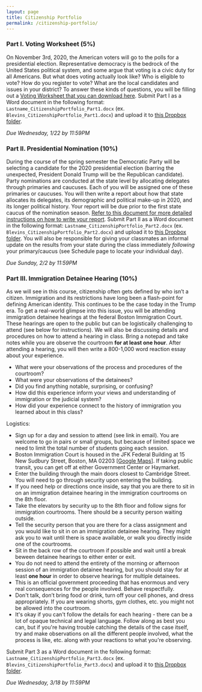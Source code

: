 ```yaml
---
layout: page
title: Citizenship Portfolio
permalink: /citizenship-portfolio/
---
```


### Part I. Voting Worksheet (5%)

On November 3rd, 2020, the American voters will go to the polls for a presidential election. Representative democracy is the bedrock of the United States political system, and some argue that voting is a civic duty for all Americans. But what does voting actually look like? Who is eligible to vote? How do you register to vote? What are the local candidates and issues in your district? To answer these kinds of questions, you will be filling out a [Voting Worksheet that you can download here]({{site.baseurl}}/downloads/CitizenshipPortfolio_Part1.docx). Submit Part I as a Word document in the following format: `Lastname_CitizenshipPortfolio_Part1.docx` (ex. `Blevins_CitizenshipPortfolio_Part1.docx`) and upload it to [this Dropbox folder](https://www.dropbox.com/request/mjQk0WmUw6gFmSOX49HZ).

*Due Wednesday, 1/22 by 11:59PM* 

### Part II. Presidential Nomination (10%)

During the course of the spring semester the Democratic Party will be selecting a candidate for the 2020 presidential election (barring the unexpected, President Donald Trump will be the Republican candidate). Party nominations are conducted at the state level by allocating delegates through primaries and caucuses. Each of you will be assigned one of these primaries or caucuses. You will then write a report about how that state allocates its delegates, its demographic and political make-up in 2020, and its longer political history. Your report will be due prior to the first state caucus of the nomination season. [Refer to this document for more detailed instructions on how to write your report]({{site.baseurl}}/downloads/CitizenshipPortfolio_Part2.docx). Submit Part II as a Word document in the following format: `Lastname_CitizenshipPortfolio_Part2.docx` (ex. `Blevins_CitizenshipPortfolio_Part2.docx`) and upload it to [this Dropbox folder](https://www.dropbox.com/request/1hjPyh14XU5tS36M28TX). You will also be responsible for giving your classmates an informal update on the results from your state during the class immediately *following* your primary/caucus (see Schedule page to locate your individual day).

*Due Sunday, 2/2 by 11:59PM*

### Part III. Immigration Detainee Hearing (10%)

As we will see in this course, citizenship often gets defined by who isn’t a citizen. Immigration and its restrictions have long been a flash-point for defining American identity. This  continues to be the case today in the Trump era. To get a real-world glimpse into this issue, you will be attending immigration detainee hearings at the federal Boston Immigration Court. These hearings are open to the public but can be logistically challenging to attend (see below for instructions). We will also be discussing details and procedures on how to attend a hearing in class. Bring a notepad and take notes while you are observe the courtroom **for at least one hour**. After attending a hearing, you will then write a 800-1,000 word reaction essay about your experience. 

- What were your observations of the process and procedures of the courtroom?
- What were your observations of the detainees?
- Did you find anything notable, surprising, or confusing?
- How did this experience inform your views and understanding of immigration or the judicial system?
- How did your experience connect to the history of immigration you learned about in this class?


Logistics:

- Sign up for a day and session to attend (see link in email). You are welcome to go in pairs or small groups, but because of limited space we need to limit the total number of students going each session.
- Boston Immigration Court is housed in the JFK Federal Building at 15 New Sudbury Street,
Boston, MA 02203 [[Google Maps](https://goo.gl/maps/wP9VTPEUPJN2)]. If taking public transit, you can get off at either Government Center or Haymarket.
- Enter the building through the main doors closest to Cambridge Street. You will need to go through security upon entering the building. 
- If you need help or directions once inside, say that you are there to sit in on an immigration detainee hearing in the immigration courtrooms on the 8th floor.
- Take the elevators by security up to the 8th floor and follow signs for immigration courtrooms. There should be a security person waiting outside.
- Tell the security person that you are there for a class assignment and you would like to sit in on an immigration detainee hearing. They might ask you to wait until there is space available, or walk you directly inside one of the courtrooms. 
- Sit in the back row of the courtroom if possible and wait until a break beween detainee hearings to either enter or exit. 
- You do not need to attend the entirety of the morning or afternoon session of an immigration detainee hearing, but you should stay for at least **one hour** in order to observe hearings for multiple detainees. 
- This is an official government proceeding that has enormous and very real consequences for the people involved. Behave respectfully.  
- Don't talk, don’t bring food or drink, turn off your cell phones, and dress appropriately. If you are wearing shorts, gym clothes, etc. you might not be allowed into the courtroom. 
- It's okay if you can't follow the details for each hearing - there can be a lot of opaque technical and legal language. Follow along as best you can, but if you're having trouble catching the details of the case itself, try and make observations on all the different people involved, what the process is like, etc. along with your reactions to what you're observing. 

Submit Part 3 as a Word document in the following format: `Lastname_CitizenshipPortfolio_Part3.docx` (ex. `Blevins_CitizenshipPortfolio_Part3.docx`) and upload it to [this Dropbox folder]().

*Due Wednesday, 3/18 by 11:59PM*
